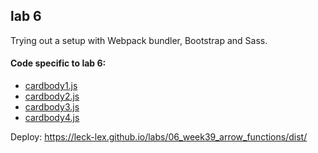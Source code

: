 ## lab 6

Trying out a setup with Webpack bundler, Bootstrap and Sass.

#### Code specific to lab 6:
- [cardbody1.js](src/js/components/card/body/cardbody1.js)
- [cardbody2.js](src/js/components/card/body/cardbody2.js)
- [cardbody3.js](src/js/components/card/body/cardbody3.js)
- [cardbody4.js](src/js/components/card/body/cardbody4.js)

Deploy: https://leck-lex.github.io/labs/06_week39_arrow_functions/dist/